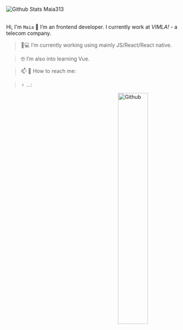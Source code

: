  ![Github Stats Maia313](https://github-readme-stats.vercel.app/api?username=Maia313&show_icons=true&title_color=FEE9DF&icon_color=067E7B&text_color=FEE9DF&bg_color=ADFF2F)  
</br>


Hi, I'm `Maia` 👋
I’m an frontend developer. I currently work at _VIMLA!_ - a telecom company.


> 📱💻 I’m currently working using mainly JS/React/React native.

> 🤓 I’m also into learning Vue.

> 📫 💬 How to reach me: 

> ♀️ ...: 
<img width="40%" align="right" alt="Github" src="https://raw.githubusercontent.com/onimur/.github/master/.resources/git-header.svg" />
